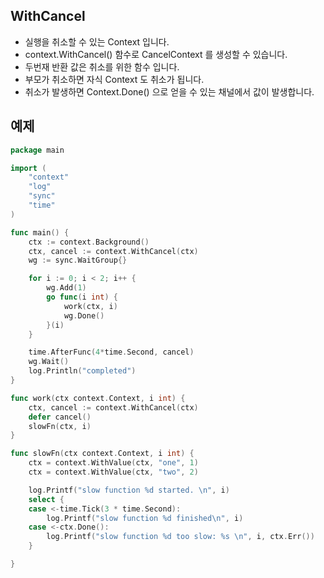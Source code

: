 ## WithCancel

* 실행을 취소할 수 있는 Context 입니다. 
* context.WithCancel() 함수로 CancelContext 를 생성할 수 있습니다. 
* 두번재 반환 값은 취소를 위한 함수 입니다.
* 부모가 취소하면 자식 Context 도 취소가 됩니다. 
* 취소가 발생하면 Context.Done() 으로 얻을 수 있는 채널에서 값이 발생합니다. 

## 예제
```go
package main

import (
	"context"
	"log"
	"sync"
	"time"
)

func main() {
	ctx := context.Background()
	ctx, cancel := context.WithCancel(ctx)
	wg := sync.WaitGroup{}

	for i := 0; i < 2; i++ {
		wg.Add(1)
		go func(i int) {
			work(ctx, i)
			wg.Done()
		}(i)
	}

	time.AfterFunc(4*time.Second, cancel)
	wg.Wait()
	log.Println("completed")
}

func work(ctx context.Context, i int) {
	ctx, cancel := context.WithCancel(ctx)
	defer cancel()
	slowFn(ctx, i)
}

func slowFn(ctx context.Context, i int) {
	ctx = context.WithValue(ctx, "one", 1)
	ctx = context.WithValue(ctx, "two", 2)

	log.Printf("slow function %d started. \n", i)
	select {
	case <-time.Tick(3 * time.Second):
		log.Printf("slow function %d finished\n", i)
	case <-ctx.Done():
		log.Printf("slow function %d too slow: %s \n", i, ctx.Err())
	}

}

```